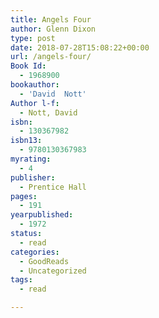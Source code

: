 ```yaml
---
title: Angels Four
author: Glenn Dixon
type: post
date: 2018-07-28T15:08:22+00:00
url: /angels-four/
Book Id:
  - 1968900
bookauthor:
  - 'David  Nott'
Author l-f:
  - Nott, David
isbn:
  - 130367982
isbn13:
  - 9780130367983
myrating:
  - 4
publisher:
  - Prentice Hall
pages:
  - 191
yearpublished:
  - 1972
status:
  - read
categories:
  - GoodReads
  - Uncategorized
tags:
  - read

---
```

